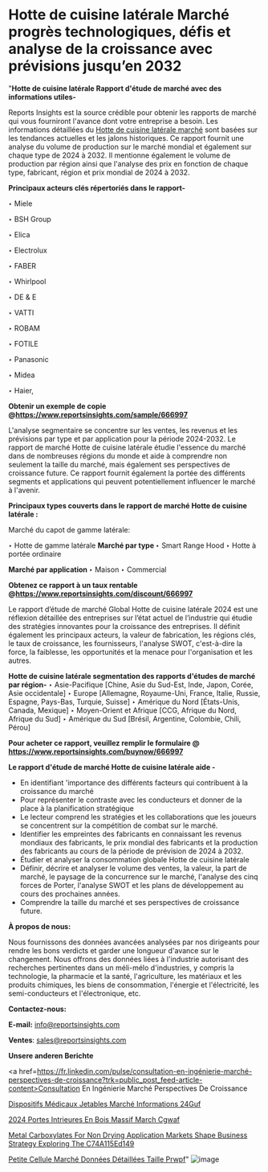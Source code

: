 # Hotte de cuisine latérale Marché progrès technologiques, défis et analyse de la croissance avec prévisions jusqu’en 2032

 "<strong>Hotte de cuisine latérale Rapport d'étude de marché avec des informations utiles-</strong>

Reports Insights est la source crédible pour obtenir les rapports de marché qui vous fourniront l'avance dont votre entreprise a besoin. Les informations détaillées du <a href=https://www.reportsinsights.com/sample/666997>Hotte de cuisine latérale marché</a> sont basées sur les tendances actuelles et les jalons historiques. Ce rapport fournit une analyse du volume de production sur le marché mondial et également sur chaque type de 2024 à 2032. Il mentionne également le volume de production par région ainsi que l'analyse des prix en fonction de chaque type, fabricant, région et prix mondial de 2024 à 2032.

<b>Principaux acteurs clés répertoriés dans le rapport-</b>

‣ Miele

‣ BSH Group

‣ Elica

‣ Electrolux

‣ FABER

‣ Whirlpool

‣ DE & E

‣ VATTI

‣ ROBAM

‣ FOTILE

‣ Panasonic

‣ Midea

‣ Haier,

<strong><b>Obtenir un exemple de copie @</b></strong><a href=https://www.reportsinsights.com/sample/666997><strong><b>https://www.reportsinsights.com/sample/666997</b></strong></a>

L'analyse segmentaire se concentre sur les ventes, les revenus et les prévisions par type et par application pour la période 2024-2032. Le rapport de marché Hotte de cuisine latérale étudie l'essence du marché dans de nombreuses régions du monde et aide à comprendre non seulement la taille du marché, mais également ses perspectives de croissance future. Ce rapport fournit également la portée des différents segments et applications qui peuvent potentiellement influencer le marché à l'avenir.

<strong>Principaux types couverts dans le rapport de marché Hotte de cuisine latérale :</strong>

Marché du capot de gamme latérale:

‣  Hotte de gamme latérale <strong> Marché <strong> par type </strong> </strong>
‣ Smart Range Hood
‣ Hotte à portée ordinaire

<strong>Marché par application </strong>
‣ Maison
‣ Commercial

<strong><b>Obtenez ce rapport à un taux rentable @</b></strong><a href=https://www.reportsinsights.com/discount/666997><strong><b>https://www.reportsinsights.com/discount/666997</b></strong></a>

Le rapport d’étude de marché Global Hotte de cuisine latérale 2024 est une réflexion détaillée des entreprises sur l’état actuel de l’industrie qui étudie des stratégies innovantes pour la croissance des entreprises. Il définit également les principaux acteurs, la valeur de fabrication, les régions clés, le taux de croissance, les fournisseurs, l'analyse SWOT, c'est-à-dire la force, la faiblesse, les opportunités et la menace pour l'organisation et les autres.

<strong>Hotte de cuisine latérale segmentation des rapports d'études de marché par région-</strong>
‣ Asie-Pacifique [Chine, Asie du Sud-Est, Inde, Japon, Corée, Asie occidentale]
‣ Europe [Allemagne, Royaume-Uni, France, Italie, Russie, Espagne, Pays-Bas, Turquie, Suisse]
‣ Amérique du Nord [États-Unis, Canada, Mexique]
‣ Moyen-Orient et Afrique [CCG, Afrique du Nord, Afrique du Sud]
‣ Amérique du Sud [Brésil, Argentine, Colombie, Chili, Pérou]

<strong>Pour acheter ce rapport, veuillez remplir le formulaire @   <a href=https://www.reportsinsights.com/buynow/666997>https://www.reportsinsights.com/buynow/666997</a></strong>

<strong>Le rapport d'étude de marché Hotte de cuisine latérale aide -</strong>
<ul>
  <li>En identifiant 'importance des différents facteurs qui contribuent à la croissance du marché</li>
  <li>Pour représenter le contraste avec les conducteurs et donner de la place à la planification stratégique</li>
  <li>Le lecteur comprend les stratégies et les collaborations que les joueurs se concentrent sur la compétition de combat sur le marché.</li>
  <li>Identifier les empreintes des fabricants en connaissant les revenus mondiaux des fabricants, le prix mondial des fabricants et la production des fabricants au cours de la période de prévision de 2024 à 2032.</li>
  <li>Étudier et analyser la consommation globale Hotte de cuisine latérale</li>
  <li>Définir, décrire et analyser le volume des ventes, la valeur, la part de marché, le paysage de la concurrence sur le marché, l'analyse des cinq forces de Porter, l'analyse SWOT et les plans de développement au cours des prochaines années.</li>
  <li>Comprendre la taille du marché et ses perspectives de croissance future.</li>
</ul>
<strong>À propos de nous:</strong>

Nous fournissons des données avancées analysées par nos dirigeants pour rendre les bons verdicts et garder une longueur d'avance sur le changement. Nous offrons des données liées à l'industrie autorisant des recherches pertinentes dans un méli-mélo d'industries, y compris la technologie, la pharmacie et la santé, l'agriculture, les matériaux et les produits chimiques, les biens de consommation, l'énergie et l'électricité, les semi-conducteurs et l'électronique, etc.

<strong>Contactez-nous:</strong>

<strong>E-mail:</strong> <a href=mailto:info@reportsinsights.com>info@reportsinsights.com</a>

<strong>Ventes</strong>: <a href=mailto:sales@reportsinsights.com>sales@reportsinsights.com</a>

<strong>Unsere anderen Berichte</strong>

<a href=https://fr.linkedin.com/pulse/consultation-en-ingénierie-marché-perspectives-de-croissance?trk=public_post_feed-article-content>Consultation En Ingénierie Marché Perspectives De Croissance</a>

<a href=https://fr.linkedin.com/pulse/dispositifs-médicaux-jetables-marché-informations-24guf/>Dispositifs Médicaux Jetables Marché Informations 24Guf</a>

<a href=https://www.linkedin.com/pulse/2024-portes-int%C3%A9rieures-en-bois-massif-march%C3%A9-cgwaf/>2024 Portes Intrieures En Bois Massif March Cgwaf</a>

<a href=https://medium.com/@gd336335/metal-carboxylates-for-non-drying-application-markets-shape-business-strategy-exploring-the-c74a115ed149>Metal Carboxylates For Non Drying Application Markets Shape Business Strategy Exploring The C74A115Ed149</a>

<a href=https://fr.linkedin.com/pulse/petite-cellule-marché-données-détaillées-taille-prwpf/>Petite Cellule Marché Données Détaillées Taille Prwpf</a>"
![image](https://github.com/daminid12/RImarketgrowth/assets/158430485/493f64c9-a553-4568-9815-021b3626e373)
